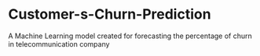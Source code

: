 # Customer-s-Churn-Prediction
A Machine Learning model created for forecasting the percentage of churn in telecommunication company
